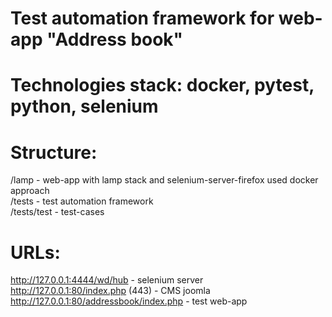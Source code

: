 # Test automation framework for web-app "Address book"<br />
# Technologies stack: docker, pytest, python, selenium<br />

# Structure:<br />
/lamp - web-app with lamp stack and selenium-server-firefox used docker approach<br />
/tests - test automation framework<br />
/tests/test - test-cases<br />

# URLs:<br />
http://127.0.0.1:4444/wd/hub - selenium server<br />
http://127.0.0.1:80/index.php (443) - CMS joomla<br />
http://127.0.0.1:80/addressbook/index.php - test web-app<br />